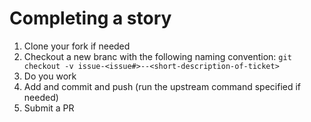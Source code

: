
# Completing a story

1. Clone your fork if needed
2. Checkout a new branc with the following naming convention:
`git checkout -v issue-<issue#>--<short-description-of-ticket>`
3. Do you work
4. Add and commit and push (run the upstream command specified if needed)
5. Submit a PR
